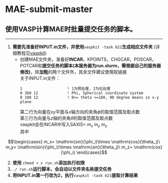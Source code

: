 # MAE-submit-master
## 使用VASP计算MAE时批量提交任务的脚本。
***
1. **需要先准备好INPUT.in文件，并使用**```vaspkit -task 621```**生成相应文件夹** (详细教程见[vaspkit](https://mp.weixin.qq.com/s/IWjShP26k90q-2GJ429vYA))
    - 创建MAE文件夹，准备好**INCAR**，KPOINTS，CHGCAR，POSCAR，POTCAR和**提交任务的脚本(本服务器为run.slurm，需根据自己的服务器修改)**，除**加粗**的两个文件外，其余文件建议使用软链接 \
      关于INPUT.in文件：
      ```
      1                    ! 1为预处理, 2为后处理 
      0 360 12             ! Phi, Spherical coordinate system 
      0 180 12             ! 0<= theta <=180, 90 degree means in x-y plane
      ```
      第二行为向量在$`xy`$平面与$`x`$轴方向的夹角$`\phi`$的取值范围及取点数 \
      第三行为向量与$`z`$轴的夹角$`\theta`$的取值范围及取点数 \
      vaspkit会在INCAR中写入$`\mathrm{SAXIS}= \ m_x\ m_y\ m_z`$ \
      其中
```math
\begin{cases}
m_x= \mathrm{sin}(\phi_i)\times \mathrm{cos}(\theta_j)\
m_y= \mathrm{sin}(\phi_i)\times \mathrm{sin}(\theta_j)\
m_z= \mathrm{cos}(\phi_i)
\end{cases}
```
2. **使用** ``` chmod + x run.sh ```**添加执行权限**
3. ``` ./ run.sh ```**运行脚本，会自动以文件夹名称提交任务**
4. **将INPUT.in第一行改为2，执行**```vaspkit -task 621```**提取计算结果**
